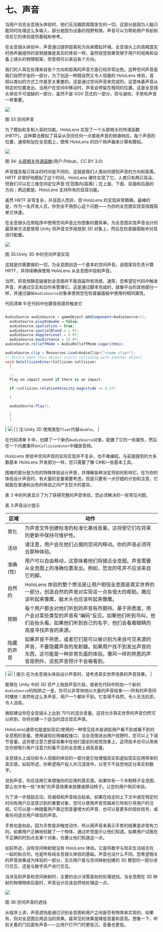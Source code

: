 # 七、声音

当用户浏览全息镜头体验时，他们无法跟踪周围发生的一切。这部分是因为人脑只能同时处理这么多输入，部分是因为设备的视野有限。声音可以为帮助用户导航和信任它的体验提供基础和参考。

在全息镜头体验中，声音通过提供距离和方向来模拟环境。全息镜头上的高精度实时扬声器提供的音频就像是真实的体验一样。虽然视觉效果受限于用户的视角和设备上镜头的物理框架，但音频可以来自各个方向。

我们的人耳在处理来自各个方向和距离的声音方面已经非常出色。这种空间声音是我们自然宇宙的一部分，为了创造一种既自然又令人信服的 HoloLens 体验，音频以类似的方式工作是至关重要的。这是通过空间声音来完成的，这意味着声音从特定的位置发出，当用户在空间中移动时，声音会停留在相同的位置。这是全息镜头体验不可或缺的一部分，虽然不是 GGV 范式的一部分，但与凝视、手势和声音一样重要。

![](img/image041.png)

图 33:空间声音

为了模拟和复制人耳的功能，HoloLens 实现了一个头部相关的传递函数(HRTF)。这种算法模拟了耳朵从空间任何一点接收声音的频谱响应。每个声音的位置，通常附加在全息图上，使用 HoloLens 的四个扬声器来计算和模拟。

![](img/image042.jpg)

图 34: [头部相关传递函数](https://commons.wikimedia.org/w/index.php?curid=36746864)(用户:Pitbub，CC BY 3.0)

声音撞击每只耳朵的时间是不同的，这就是我们人类如何感知声音的方向和距离。HRTF 非常好地模拟了这个时间，HoloLens 硬件实现了它。人类只有两只耳朵，但我们可以在三维空间定位声音:在范围内(距离)；在上面、下面、前面和后面的方向；两边都是。HoloLens 支持所有的双耳功能。

虽然 HRTF 非常复杂，并且因人而异，但 HoloLens 的实现非常精确。最棒的是，作为一名开发人员，你完全不用担心这个问题——为你的全息图实现音效既简单又快速。

在全息镜头应用程序中使用空间声音比你想象的要简单。为全息图实现声音设计的最简单方法是使用 Unity 将声音文件拖放到 3D 对象上，然后在检查器面板中对其进行配置。

![](img/image043.jpg)

图 35:Unity 3D 中的空间声音实现

这就是你需要做的一切，为全息图创造一个基本的空间声音。该框架将负责计算 HRTF，并持续确保使用 HoloLens 从全息图中投射声音。

当然，将音频静态链接到全息图并不能涵盖所有场景。通常，您希望在代码中触发声音，并通过交互和动作来管理它。这是通过脚本完成的，就像平台的其他部分一样，并通过操纵`AudioSource`对象来使用您在检查器面板中使用的相同属性。

代码清单 9:在代码中创建音频源并触发它

```cs

AudioSource audioSource = gameObject.AddComponent<AudioSource>();
  audioSource.playOnAwake = false;
  audioSource.spatialize = true;
  audioSource.spatialBlend = 1.0f;
  audioSource.dopplerLevel = 0.0f;
  audioSource.maxDistance = 15.0f;
audioSource.rolloffMode = AudioRolloffMode.Logarithmic;

audioSource.clip = Resources.Load<AudioClip>("<some clip>");
// Occurs when this object starts colliding with another object.
void OnCollisionEnter(Collision collision)
  {

  //
  Play an impact sound if there is an impact.

  if (collision.relativeVelocity.magnitude >= 0.2f)

  {

  audioSource.Play();

  }
  }

```

| ![](img/note.png) |
| 注:Unity 3D 使用类型`float`代替`double`。 |

在代码清单 9 中，创建了一个新的`AudioSource`对象，配置了它的一些属性，然后在一个内置事件`OnCollisionEnter`中播放音频。

HoloLens 体验中空间声音的实际实现并不复杂，也不难编程。与前面提到的大多数基本 HoloLens 开发部分一样，您只需要了解 C#和一些基本工具。

困难的部分是为你的特殊体验设计声景，并理解各种决定将如何影响它。在为你的体验设计声音时，有大量的变量需要考虑，但是只要有一点仔细的计划和注意，它就能在普通和出色的体验之间产生巨大的差异。

表 3 中的列表显示了为了获得完整的声音体验，您必须解决的一些常见问题。

表 3:声音设计提示

| **区域** | **动作** |
| --- | --- |
| 常化 | 为声音文件创建标准的标准化基线音量。这将使它们在将来的更新中保持可维护性。 |
| 活动 | 请注意，用户会在他们占据的空间内移动。你的声音必须符合那种体验。 |
| 准确(性) | 用户可以自由移动，这意味着他们将接近全息图。声音需要从全息图上的准确位置发出。例如，恐龙的吼声不应该来自它的脚。 |
| 自然的 | HoloLens 体验的整个想法是让用户相信全息图是真实世界的一部分。创造自然的声音对实现这一点有很大的帮助。鹰应该听起来像鹰，敲木头也应该听起来像鹰。 |
| 预期 | 每个用户都会对他们听到的声音有所期待。基于熟悉度，用户会对某些类型的声音有“编码”反应。如果他们听到鸟叫，他们会抬头看。如果他们听到自己的名字，他们会看着眼睛的高度寻找声音的来源。 |
| 隐藏的声音 | 如果声音不熟悉，或者它们是可以被识别为来自可见来源的声音，不要隐藏声音的发射器。如果用户找不到发出声音的东西，这可能是一种非常负面的体验。像风一样的熟悉的声音是例外，这些声音预计不会被看到。 |

| ![](img/tip.png) | 提示:在为全息镜头体验设计声音时，请考虑真实世界场景的声音效果。 |

能够在 Unity 中的 3D 资产上拖放声音片段，或者在代码中附加一个新的`AudioSource`的陷阱之一是，你可以非常快地以大量的声音结束——所有的声音同时播放！突然有这么多声音，用户一个都听不到。它变得不自然，令人无法抗拒，令人沮丧。

微软建议你在全息镜头上达到 70%的混合音量。这将允许真实世界的声音仍然可以听到，你将创建一个适当的混合现实声景。

HoloLens(通常也是虚拟现实)使用的一种常见技术是调低用户看不到或看不到的全息图的音量。使用凝视应用编程接口，当全息图进出用户视野时，您可以上下调节音量。这将使注意力更容易集中在他们面前的视觉效果上。这项技术也可以用来在你想吸引用户注意力的看不见的全息图上调高音量。

全息镜头上成功和令人信服的体验的一部分是它给增强现实和虚拟现实应用带来的真实感。如前所述，你希望用户投入并沉浸其中，以至于不自觉地区分真实和数字。

说到声音，你应该用它来增强你的应用的真实感。如果你有一个木制椅子全息图，那么也许有一些“木制”的声音效果来放置或移动椅子。让您的用户购买体验。

为了进一步鼓励互动，将凝视和声音结合起来。如果在给定的上下文中或在特定的时间有用户应该意识到的重要对象，您可以使用声音剪辑来引导和引导用户的注视。它可以是一种随着用户靠近而音量增大的声音，也可以是更多的信标信号，或者任何适合用户体验的声音。

手势也是如此。因为手势是非触觉动作，所以用声音来表示手势的结果是非常有力的。如果用户正确地轻敲了一个物体，通过听觉提示让他们知道。如果用户试图在不正确的时刻点击某个对象，也要让他们知道这一点。

如前所述，没有空间映射就没有 HoloLens 体验。它是将数字与现实生活结合在一起的粘合剂，也是所有纯全息镜头体验的基础。声音也没什么不同。您希望相关的声音效果成为体验的一部分，无论用户是与空间映射创建的 3D 模型的一部分进行交互，还是与数字资产进行交互。

当涉及到声音和空间映射时，主要的设计决策是如何处理遮挡。当全息图在 3D 映射的物理物体后面时，声音设计应该自然地处理这一点。

![](img/image044.png)

图 36:空间声音的遮挡

从程序上讲，声音遮挡是通过识别全息图和用户之间是否有物体来实现的，如果有，则对全息图应用适当的效果。最常见的效果是降低音量和音高。想象一下，听到关着的门后面有声音——比用户打开门时更低沉，音量也更低。